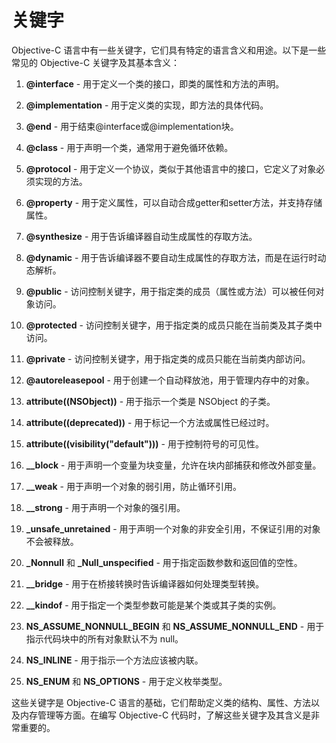 # 关键字

Objective-C 语言中有一些关键字，它们具有特定的语言含义和用途。以下是一些常见的 Objective-C 关键字及其基本含义：

1. **@interface** - 用于定义一个类的接口，即类的属性和方法的声明。

2. **@implementation** - 用于定义类的实现，即方法的具体代码。

3. **@end** - 用于结束@interface或@implementation块。

4. **@class** - 用于声明一个类，通常用于避免循环依赖。

5. **@protocol** - 用于定义一个协议，类似于其他语言中的接口，它定义了对象必须实现的方法。

6. **@property** - 用于定义属性，可以自动合成getter和setter方法，并支持存储属性。

7. **@synthesize** - 用于告诉编译器自动生成属性的存取方法。

8. **@dynamic** - 用于告诉编译器不要自动生成属性的存取方法，而是在运行时动态解析。

9. **@public** - 访问控制关键字，用于指定类的成员（属性或方法）可以被任何对象访问。

10. **@protected** - 访问控制关键字，用于指定类的成员只能在当前类及其子类中访问。

11. **@private** - 访问控制关键字，用于指定类的成员只能在当前类内部访问。

12. **@autoreleasepool** - 用于创建一个自动释放池，用于管理内存中的对象。

13. **attribute((NSObject))** - 用于指示一个类是 NSObject 的子类。

14. **attribute((deprecated))** - 用于标记一个方法或属性已经过时。

15. **attribute((visibility("default")))** - 用于控制符号的可见性。

16. **__block** - 用于声明一个变量为块变量，允许在块内部捕获和修改外部变量。

17. **__weak** - 用于声明一个对象的弱引用，防止循环引用。

18. **__strong** - 用于声明一个对象的强引用。

19. **_unsafe_unretained** - 用于声明一个对象的非安全引用，不保证引用的对象不会被释放。

20. **_Nonnull** 和 **_Null_unspecified** - 用于指定函数参数和返回值的空性。

21. **__bridge** - 用于在桥接转换时告诉编译器如何处理类型转换。

22. **__kindof** - 用于指定一个类型参数可能是某个类或其子类的实例。

23. **NS_ASSUME_NONNULL_BEGIN** 和 **NS_ASSUME_NONNULL_END** - 用于指示代码块中的所有对象默认不为 null。

24. **NS_INLINE** - 用于指示一个方法应该被内联。

25. **NS_ENUM** 和 **NS_OPTIONS** - 用于定义枚举类型。

这些关键字是 Objective-C 语言的基础，它们帮助定义类的结构、属性、方法以及内存管理等方面。在编写 Objective-C 代码时，了解这些关键字及其含义是非常重要的。

